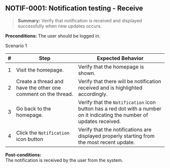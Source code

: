 ## **NOTIF-0001:** Notification testing - Receive  

> **Summary:** Verify that notification is received and displayed successfully when new updates occurs.  <br>

**Preconditions:** The user should be logged in.

Scenario 1 


 | \# | Step | Expected Behavior | 
 |----|------|-------------------| 
 |  1 |   Visit the homepage.                                            | Verify that the homepage is shown.  | 
 |  2 |   Create a thread and have the other one comment on the thread.  | Verify that there will be notification received and is highlighted accordingly.  | 
 |  3 |   Go back to the homepage.                                       | Verify that the `Notification` icon button has a red dot with a number on it indicating the number of updates received.  |  
 |  4 |  Click the `Notification` icon button                            | Verify that the notifications are displayed properly starting from the most recent update.   |  

**Post-conditions:**  
The notification is received by the user from the system.